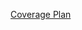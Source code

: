 [Coverage Plan](<https://docs.google.com/spreadsheets/d/1ZKFqFomeDejQa_uD7JYlf5-xHeFkc4yK/edit?usp=sharing&ouid=108282355793634064022&rtpof=true&sd=true>)
